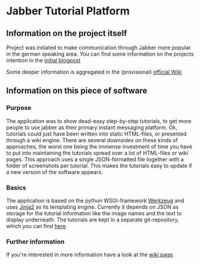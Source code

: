 Jabber Tutorial Platform
========================

Information on the project itself
---------------------------------
Project was initiated to make communication through Jabber more popular in the german speaking area.
You can find some information on the projects intention in the [initial blogpost](http://www.zeroathome.de/wordpress/jabber-ein-problem-und-ein-losungsversuch/ "Jabber, ein Problem und ein Lösungsversuch - zeroathome.de")

Some deeper information is aggregated in the (provisional) [official Wiki](http://wiki.firefly-it.de/doku.php/jabber-projekt "Jabber Projekt Wiki")

Information on this piece of software
-------------------------------------

### Purpose
The application was to show dead-easy step-by-step tutorials, to get more people to use jabber as their primary instant messaging platform.
Ok, tutorials could just have been written into static HTML-files, or presented through a wiki engine. There are several downsides on these kinds of approaches, the worst one being the immense investment of time you have to put into maintaining the tutorials spread over a lot of HTML-files or wiki pages.
This approach uses a single JSON-formatted file together with a folder of screenshots per tutorial. This makes the tutorials easy to update if a new version of the software appears.

### Basics
The application is based on the python WSGI-framework [Werkzeug](http://werkzeug.pocoo.org "Werkzeug") and uses [Jinja2](http://jinja.pocoo.org/2/ "Jinja2") as its templating engine.
Currently it depends on JSON as storage for the tutorial information like the image names and the text to display underneath. The tutorials are kept in a separate git-repository, which you can find [here](http://github.com/zeroathome/jabber-tutorials "jabber-tutorials on github").

### Further information
If you're interested in more information have a look at the [wiki page](http://wiki.firefly-it.de/doku.php/jabber-projekt/app "Wiki for further information").
